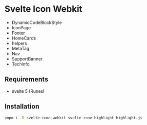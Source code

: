 # Svelte Icon Webkit

- DynamicCodeBlockStyle
- IconPage
- Footer
- HomeCards
- helpers
- MetaTag
- Nav
- SupportBanner
- TechInfo


## Requirements

- svelte 5 (Runes)

## Installation

```sh
pnpm i -D svelte-icon-webkit svelte-rune-highlight highlight.js
```